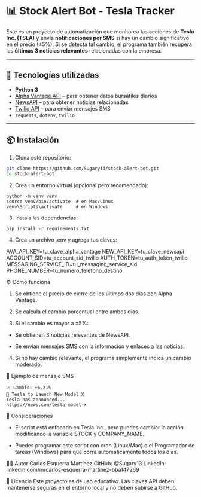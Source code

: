 # 📊 Stock Alert Bot - Tesla Tracker

Este es un proyecto de automatización que monitorea las acciones de **Tesla Inc. (TSLA)** y envía **notificaciones por SMS** si hay un cambio significativo en el precio (±5%). Si se detecta tal cambio, el programa también recupera las **últimas 3 noticias relevantes** relacionadas con la empresa.

---

## 🚀 Tecnologías utilizadas

- **Python 3**
- [Alpha Vantage API](https://www.alphavantage.co/) – para obtener datos bursátiles diarios
- [NewsAPI](https://newsapi.org/) – para obtener noticias relacionadas
- [Twilio API](https://www.twilio.com/) – para enviar mensajes SMS
- `requests`, `dotenv`, `twilio`

---

## 📦 Instalación

1. Clona este repositorio:

```bash
git clone https://github.com/Sugary13/stock-alert-bot.git
cd stock-alert-bot
```
2. Crea un entorno virtual (opcional pero recomendado):

```
python -m venv venv
source venv/bin/activate  # en Mac/Linux
venv\Scripts\activate     # en Windows
```

3. Instala las dependencias:

```
pip install -r requirements.txt
```

4. Crea un archivo .env y agrega tus claves:

AVA_API_KEY=tu_clave_alpha_vantage
NEW_API_KEY=tu_clave_newsapi
ACCOUNT_SID=tu_account_sid_twilio
AUTH_TOKEN=tu_auth_token_twilio
MESSAGING_SERVICE_ID=tu_messaging_service_sid
PHONE_NUMBER=tu_numero_telefono_destino

⚙️ Cómo funciona
1. Se obtiene el precio de cierre de los últimos dos días con Alpha Vantage.

2. Se calcula el cambio porcentual entre ambos días.

3. Si el cambio es mayor a ±5%:

- Se obtienen 3 noticias relevantes de NewsAPI.

- Se envían mensajes SMS con la información y enlaces a las noticias.

4. Si no hay cambio relevante, el programa simplemente indica un cambio moderado.

🧪 Ejemplo de mensaje SMS

```
📈 Cambio: +6.21%
📰 Tesla to Launch New Model X
Tesla has announced...
https://news.com/tesla-model-x
```

📌 Consideraciones
- El script está enfocado en Tesla Inc., pero puedes cambiar la acción modificando la variable STOCK y COMPANY_NAME.

- Puedes programar este script con cron (Linux/Mac) o el Programador de tareas (Windows) para que corra automáticamente todos los días.

🧑‍💻 Autor
Carlos Esquerra Martínez
GitHub: @Sugary13
LinkedIn: linkedin.com/in/carlos-esquerra-martinez-bba147269

📄 Licencia
Este proyecto es de uso educativo. Las claves API deben mantenerse seguras en el entorno local y no deben subirse a GitHub.
